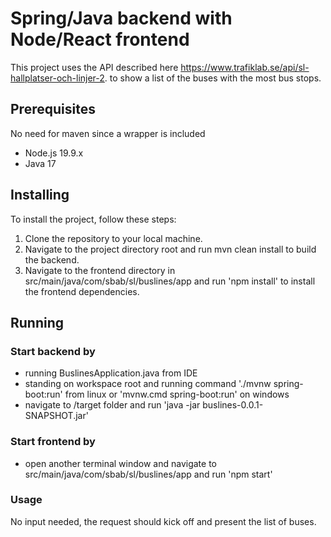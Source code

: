 # Spring/Java backend with Node/React frontend

This project uses the API described here https://www.trafiklab.se/api/sl-hallplatser-och-linjer-2.
to show a list of the buses with the most bus stops.

## Prerequisites
No need for maven since a wrapper is included
* Node.js 19.9.x
* Java 17


## Installing
To install the project, follow these steps:

1. Clone the repository to your local machine.
2. Navigate to the project directory root and run mvn clean install to build the backend.
3. Navigate to the frontend directory in src/main/java/com/sbab/sl/buslines/app and run 'npm install' to install the frontend dependencies.

## Running
### Start backend by 
* running BuslinesApplication.java from IDE 
* standing on workspace root and running command './mvnw spring-boot:run' from linux or 'mvnw.cmd spring-boot:run' on windows
* navigate to /target folder and run 'java -jar buslines-0.0.1-SNAPSHOT.jar'

### Start frontend by
* open another terminal window and navigate to src/main/java/com/sbab/sl/buslines/app and run 'npm start'

### Usage
No input needed, the request should kick off and present the list of buses.